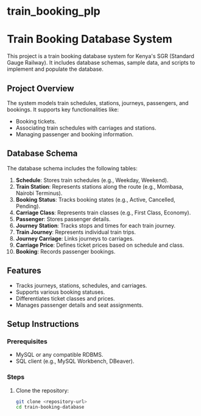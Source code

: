 ﻿# train_booking_plp
# Train Booking Database System

This project is a train booking database system for Kenya's SGR (Standard Gauge Railway). It includes database schemas, sample data, and scripts to implement and populate the database.

## Project Overview

The system models train schedules, stations, journeys, passengers, and bookings. It supports key functionalities like:
- Booking tickets.
- Associating train schedules with carriages and stations.
- Managing passenger and booking information.

## Database Schema

The database schema includes the following tables:
1. **Schedule**: Stores train schedules (e.g., Weekday, Weekend).
2. **Train Station**: Represents stations along the route (e.g., Mombasa, Nairobi Terminus).
3. **Booking Status**: Tracks booking states (e.g., Active, Cancelled, Pending).
4. **Carriage Class**: Represents train classes (e.g., First Class, Economy).
5. **Passenger**: Stores passenger details.
6. **Journey Station**: Tracks stops and times for each train journey.
7. **Train Journey**: Represents individual train trips.
8. **Journey Carriage**: Links journeys to carriages.
9. **Carriage Price**: Defines ticket prices based on schedule and class.
10. **Booking**: Records passenger bookings.

## Features

- Tracks journeys, stations, schedules, and carriages.
- Supports various booking statuses.
- Differentiates ticket classes and prices.
- Manages passenger details and seat assignments.

## Setup Instructions

### Prerequisites
- MySQL or any compatible RDBMS.
- SQL client (e.g., MySQL Workbench, DBeaver).

### Steps
1. Clone the repository:
   ```bash
   git clone <repository-url>
   cd train-booking-database
